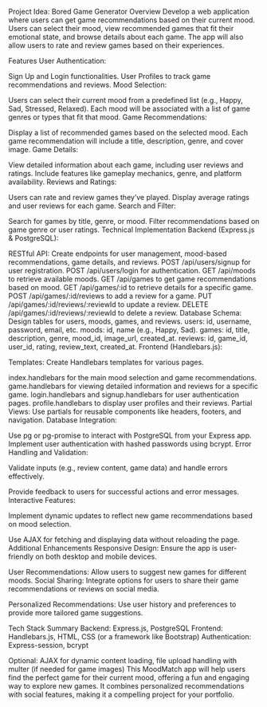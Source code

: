 Project Idea: Bored Game Generator
Overview
Develop a web application where users can get game recommendations based on their current mood. Users can select their mood, view recommended games that fit their emotional state, and browse details about each game. The app will also allow users to rate and review games based on their experiences.

Features
User Authentication:

Sign Up and Login functionalities.
User Profiles to track game recommendations and reviews.
Mood Selection:

Users can select their current mood from a predefined list (e.g., Happy, Sad, Stressed, Relaxed).
Each mood will be associated with a list of game genres or types that fit that mood.
Game Recommendations:

Display a list of recommended games based on the selected mood.
Each game recommendation will include a title, description, genre, and cover image.
Game Details:

View detailed information about each game, including user reviews and ratings.
Include features like gameplay mechanics, genre, and platform availability.
Reviews and Ratings:

Users can rate and review games they’ve played.
Display average ratings and user reviews for each game.
Search and Filter:

Search for games by title, genre, or mood.
Filter recommendations based on game genre or user ratings.
Technical Implementation
Backend (Express.js & PostgreSQL):

RESTful API: Create endpoints for user management, mood-based recommendations, game details, and reviews.
POST /api/users/signup for user registration.
POST /api/users/login for authentication.
GET /api/moods to retrieve available moods.
GET /api/games to get game recommendations based on mood.
GET /api/games/:id to retrieve details for a specific game.
POST /api/games/:id/reviews to add a review for a game.
PUT /api/games/:id/reviews/:reviewId to update a review.
DELETE /api/games/:id/reviews/:reviewId to delete a review.
Database Schema: Design tables for users, moods, games, and reviews.
users: id, username, password, email, etc.
moods: id, name (e.g., Happy, Sad).
games: id, title, description, genre, mood_id, image_url, created_at.
reviews: id, game_id, user_id, rating, review_text, created_at.
Frontend (Handlebars.js):

Templates: Create Handlebars templates for various pages.

index.handlebars for the main mood selection and game recommendations.
game.handlebars for viewing detailed information and reviews for a specific game.
login.handlebars and signup.handlebars for user authentication pages.
profile.handlebars to display user profiles and their reviews.
Partial Views: Use partials for reusable components like headers, footers, and navigation.
Database Integration:

Use pg or pg-promise to interact with PostgreSQL from your Express app.
Implement user authentication with hashed passwords using bcrypt.
Error Handling and Validation:

Validate inputs (e.g., review content, game data) and handle errors effectively.

Provide feedback to users for successful actions and error messages.
Interactive Features:

Implement dynamic updates to reflect new game recommendations based on mood selection.

Use AJAX for fetching and displaying data without reloading the page.
Additional Enhancements
Responsive Design: Ensure the app is user-friendly on both desktop and mobile devices.

User Recommendations: Allow users to suggest new games for different moods.
Social Sharing: Integrate options for users to share their game recommendations or reviews on social media.

Personalized Recommendations: Use user history and preferences to provide more tailored game suggestions.

Tech Stack Summary
Backend: Express.js, PostgreSQL
Frontend: Handlebars.js, HTML, CSS (or a framework like Bootstrap)
Authentication: Express-session, bcrypt

Optional: AJAX for dynamic content loading, file upload handling with multer (if needed for game images)
This MoodMatch app will help users find the perfect game for their current mood, offering a fun and engaging way to explore new games. It combines personalized recommendations with social features, making it a compelling project for your portfolio.